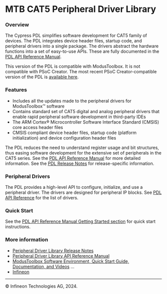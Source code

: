 # MTB CAT5 Peripheral Driver Library

### Overview
The Cypress PDL simplifies software development for CAT5 family of devices.
The PDL integrates device header files, startup code, and
peripheral drivers into a single package. The drivers abstract the hardware functions into a set of
easy-to-use APIs. These are fully documented in the [PDL API Reference Manual](https://infineon.github.io/mtb-pdl-cat5/pdl_api_reference_manual/html/index.html).

This version of the PDL is compatible with ModusToolbox. It is not compatible
with PSoC Creator. The most recent PSoC Creator-compatible version of the PDL
is [available here](https://www.infineon.com/cms/en/design-support/software/device-driver-libraries/psoc-6-peripheral-driver-library-pdl-for-psoc-creator).

### Features
* Includes all the updates made to the peripheral drivers for ModusToolbox™ software
* Contains standard set of CAT5 digital and analog peripheral drivers that enable rapid peripheral software development in third-party IDEs
* The ARM Cortex® Microcontroller Software Interface Standard (CMSIS) core access header files
* CMSIS compliant device header files, startup code (platform initialization) and device configuration header files

The PDL reduces the need to understand register usage and bit structures,
thus easing software development for the extensive set of peripherals in the
CAT5 series.
See the [PDL API Reference Manual](https://infineon.github.io/mtb-pdl-cat5/pdl_api_reference_manual/html/index.html) for more detailed information.
See the [PDL Release Notes](./RELEASE.md) for release-specific information.

### Peripheral Drivers
The PDL provides a high-level API to configure, initialize, and use a peripheral driver.
The drivers are designed for peripheral IP blocks.
See [PDL API Reference](https://infineon.github.io/mtb-pdl-cat5/pdl_api_reference_manual/html/modules.html) for the list of drivers.

### Quick Start
See the [PDL API Reference Manual Getting Started section](https://infineon.github.io/mtb-pdl-cat5/pdl_api_reference_manual/html/page_getting_started.html) for quick start instructions.

### More information
* [Peripheral Driver Library Release Notes](./RELEASE.md)
* [Peripheral Driver Library API Reference Manual](https://infineon.github.io/mtb-pdl-cat5/pdl_api_reference_manual/html/index.html)
* [ModusToolbox Software Environment, Quick Start Guide, Documentation, and Videos](https://www.infineon.com/cms/en/design-support/tools/sdk/modustoolbox-software/)
...
* [Infineon](http://www.infineon.com)


---
© Infineon Technologies AG, 2024.
